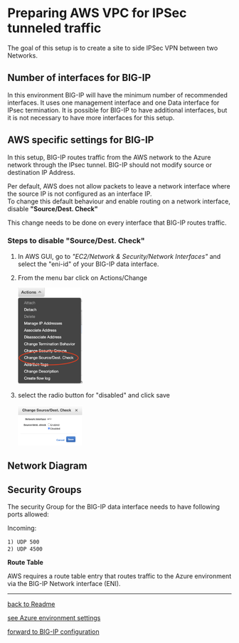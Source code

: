 # Preparing AWS VPC for IPSec tunneled traffic

The goal of this setup is to create a site to side IPSec VPN between two Networks.

## Number of interfaces for BIG-IP

In this environment BIG-IP will have the minimum number of recommended interfaces. It uses one management interface and one Data interface for IPsec termination. It is possible for BIG-IP to have additional interfaces, but it is not necessary to have more interfaces for this setup.

## AWS specific settings for BIG-IP

In this setup, BIG-IP routes traffic from the AWS network to the Azure network through the IPsec tunnel. BIG-IP should not modify source or destination IP Address.

Per default, AWS does not allow packets to leave a network interface where the source IP is not configured as an interface IP.<br>
To change this default behaviour and enable routing on a network interface, disable **"Source/Dest. Check"**

This change needs to be done on every interface that BIG-IP routes traffic.

### Steps to disable "Source/Dest. Check"

1. In AWS GUI, go to *"EC2/Network & Security/Network Interfaces"* and select the "eni-id" of your BIG-IP data interface.
1. From the menu bar click on Actions/Change 

    <img src=".././images/AWS_eni_actions.png" width="30%">

1. select the radio button for "disabled" and click save

    <img src=".././images/AWS_eni_srcchk_disabled.png" width="30%">

## Network Diagram 

## Security Groups

The security Group for the BIG-IP data interface needs to have following ports allowed:

Incoming:

```
1) UDP 500
2) UDP 4500
```

**Route Table**

AWS requires a route table entry that routes traffic to the Azure environment via the BIG-IP Network interface (ENI).

***

[back to Readme](README.md)

[see Azure environment settings](Azure_preparation.md)

[forward to BIG-IP configuration](BIG_IP_IPsec_config.md)